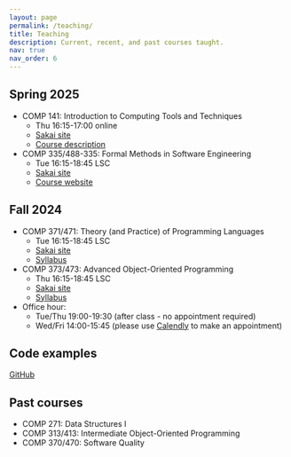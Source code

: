 ```yaml
---
layout: page
permalink: /teaching/
title: Teaching
description: Current, recent, and past courses taught.
nav: true
nav_order: 6
---
```


## Spring 2025

- COMP 141: Introduction to Computing Tools and Techniques
  - Thu 16:15-17:00 online
  - [Sakai site](https://sakai.luc.edu/portal/site/COMP_141_004_3676_1252)
  - [Course description](https://catalog.luc.edu/course-descriptions/comp)
- COMP 335/488-335: Formal Methods in Software Engineering
  - Tue 16:15-18:45 LSC
  - [Sakai site](https://sakai.luc.edu/portal/site/COMP_335_001_5828_1252)
  - [Course website](https://lucformalmethodscourse.github.io)

## Fall 2024

- COMP 371/471: Theory (and Practice) of Programming Languages
  - Tue 16:15-18:45 LSC
  - [Sakai site](https://sakai.luc.edu/portal/site/COMP_371_001_3543_1236)
  - [Syllabus](https://lucproglangcourse.github.io/syllabus.html#section-001-fall-2023)
- COMP 373/473: Advanced Object-Oriented Programming
  - Thu 16:15-18:45 LSC
  - [Sakai site](https://sakai.luc.edu/portal/site/COMP_373_001_6519_1246)
  - [Syllabus](https://github.com/klaeufer/lucadvoopcourse/blob/main/Syllabus2024Fall.md)
- Office hour:
  - Tue/Thu 19:00-19:30 (after class - no appointment required)
  - Wed/Fri 14:00-15:45 (please use [Calendly](https://calendly.com/laufer) to make an appointment)
  
## Code examples

[GitHub](https://github.com/loyolachicagocode)

## Past courses

- COMP 271: Data Structures I
- COMP 313/413: Intermediate Object-Oriented Programming
- COMP 370/470: Software Quality
